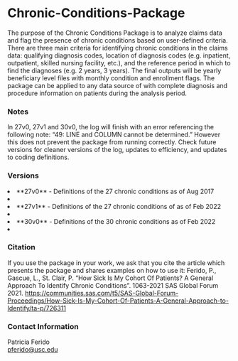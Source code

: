 # Chronic-Conditions-Package
The purpose of the Chronic Conditions Package is to analyze claims data and flag the presence of chronic conditions based on user-defined criteria. There are three main criteria for identifying chronic conditions in the claims data: qualifying diagnosis codes, location of diagnosis codes (e.g. inpatient, outpatient, skilled nursing facility, etc.), and the reference period in which to find the diagnoses (e.g. 2 years, 3 years). The final outputs will be yearly beneficiary level files with monthly condition and enrollment flags.
The package can be applied to any data source of with complete diagnosis and procedure information on patients during the analysis period.

### Notes
In 27v0, 27v1 and 30v0, the log will finish with an error referencing the following note: “49: LINE and COLUMN cannot be determined.” However this does not prevent the package from running correctly. Check future versions for cleaner versions of the log, updates to efficiency, and updates to coding definitions.

### Versions
<li> **27v0** - Definitions of the 27 chronic conditions as of Aug 2017 <li>
<li> **27v1** - Definitions of the 27 chronic conditions of as of Feb 2022 <li>
<li> **30v0** - Definitions of the 30 chronic conditions as of Feb 2022 <li>

### Citation
If you use the package in your work, we ask that you cite the article which presents the package and shares examples on how to use it:
Ferido, P., Gascue, L.,  St. Clair, P. “How Sick Is My Cohort Of Patients? A General Approach To Identify Chronic Conditions”. 1063-2021 SAS Global Forum 2021.
https://communities.sas.com/t5/SAS-Global-Forum-Proceedings/How-Sick-Is-My-Cohort-Of-Patients-A-General-Approach-to-Identify/ta-p/726311

### Contact Information
Patricia Ferido  
pferido@usc.edu
